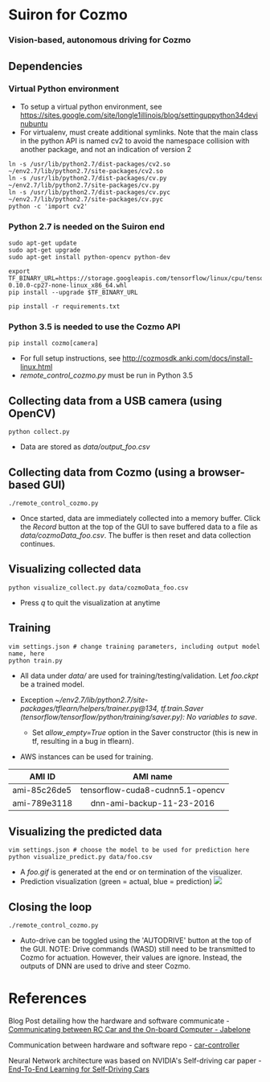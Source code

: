 # Suiron for Cozmo
### Vision-based, autonomous driving for Cozmo

<!--
### Click the video below to see it in action!
[![IMAGE ALT TEXT](http://img.youtube.com/vi/tFwCyHdAWf0/0.jpg)](https://youtu.be/tFwCyHdAWf0 "Machine Learning Car")
-->

## Dependencies

### Virtual Python environment
* To setup a virtual python environment, see https://sites.google.com/site/longle1illinois/blog/settinguppython34devinubuntu
* For virtualenv, must create additional symlinks. Note that the main class in the python API is named cv2 to avoid the namespace collision with another package, and not an indication of version 2
```
ln -s /usr/lib/python2.7/dist-packages/cv2.so ~/env2.7/lib/python2.7/site-packages/cv2.so
ln -s /usr/lib/python2.7/dist-packages/cv.py ~/env2.7/lib/python2.7/site-packages/cv.py
ln -s /usr/lib/python2.7/dist-packages/cv.pyc ~/env2.7/lib/python2.7/site-packages/cv.pyc
python -c 'import cv2'
```

### __Python 2.7__ is needed on the Suiron end
```
sudo apt-get update
sudo apt-get upgrade
sudo apt-get install python-opencv python-dev

export TF_BINARY_URL=https://storage.googleapis.com/tensorflow/linux/cpu/tensorflow-0.10.0-cp27-none-linux_x86_64.whl
pip install --upgrade $TF_BINARY_URL

pip install -r requirements.txt
```

### __Python 3.5__ is needed to use the Cozmo API
```
pip install cozmo[camera]
```
* For full setup instructions, see http://cozmosdk.anki.com/docs/install-linux.html
* *remote_control_cozmo.py* must be run in Python 3.5


## Collecting data from a USB camera (using OpenCV)
```
python collect.py
```
* Data are stored as *data/output_foo.csv*

## Collecting data from Cozmo (using a browser-based GUI)
```
./remote_control_cozmo.py
```
* Once started, data are immediately collected into a memory buffer. Click the *Record* button at the top of the GUI to save buffered data to a file as *data/cozmoData_foo.csv*. The buffer is then reset and data collection continues.


## Visualizing collected data
```
python visualize_collect.py data/cozmoData_foo.csv
```
* Press *q* to quit the visualization at anytime

## Training
```
vim settings.json # change training parameters, including output model name, here
python train.py
```
* All data under *data/* are used for training/testing/validation. Let *foo.ckpt* be a trained model.
* Exception *~/env2.7/lib/python2.7/site-packages/tflearn/helpers/trainer.py@134, tf.train.Saver (tensorflow/tensorflow/python/training/saver.py): No variables to save*. 
  * Set *allow_empty=True* option in the Saver constructor (this is new in tf, resulting in a bug in tflearn).
  
* AWS instances can be used for training.

| AMI ID        | AMI name      |
| ------------- |:-------------:|
| ami-85c26de5  | tensorflow-cuda8-cudnn5.1-opencv |
| ami-789e3118  | dnn-ami-backup-11-23-2016 |

## Visualizing the predicted data
```
vim settings.json # choose the model to be used for prediction here
python visualize_predict.py data/foo.csv
```
* A *foo.gif* is generated at the end or on termination of the visualizer.
* Prediction visualization (green = actual, blue = prediction)
![](https://thumbs.gfycat.com/DarlingForkedAcaciarat-size_restricted.gif)


## Closing the loop
```
./remote_control_cozmo.py
```
* Auto-drive can be toggled using the 'AUTODRIVE' button at the top of the GUI. NOTE: Drive commands (WASD) still need to be transmitted to Cozmo for actuation. However, their values are ignore. Instead, the outputs of DNN are used to drive and steer Cozmo.

# References

Blog Post detailing how the hardware and software communicate - [Communicating between RC Car and the On-board Computer - Jabelone](http://jabelone.com.au/blog/make-autonomous-car-code-included/)

Communication between hardware and software repo - [car-controller](https://github.com/jabelone/car-controller)

Neural Network architecture was based on NVIDIA's Self-driving car paper - [End-To-End Learning for Self-Driving Cars](https://arxiv.org/pdf/1604.07316v1.pdf)
